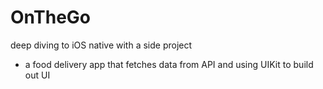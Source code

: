 # OnTheGo
deep diving to iOS native with a side project
- a food delivery app that fetches data from API and using UIKit to build out UI

